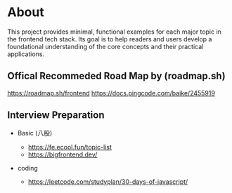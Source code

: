 # About

This project provides minimal, functional examples for each major topic in the frontend tech stack. Its goal is to help readers and users develop a foundational understanding of the core concepts and their practical applications.

## Offical Recommeded Road Map by (roadmap.sh)

https://roadmap.sh/frontend
https://docs.pingcode.com/baike/2455919


## Interview Preparation

- Basic (八股)
  - https://fe.ecool.fun/topic-list
  - https://bigfrontend.dev/

- coding
  - https://leetcode.com/studyplan/30-days-of-javascript/
